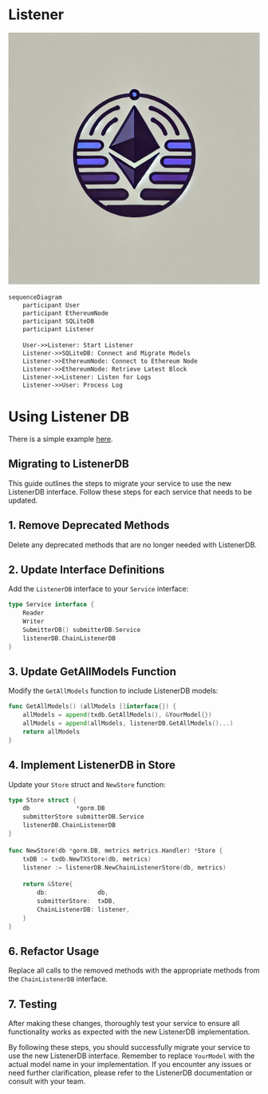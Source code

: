 # Listener

![logo.png](logo.png)


```mermaid
sequenceDiagram
    participant User
    participant EthereumNode
    participant SQLiteDB
    participant Listener

    User->>Listener: Start Listener
    Listener->>SQLiteDB: Connect and Migrate Models
    Listener->>EthereumNode: Connect to Ethereum Node
    Listener->>EthereumNode: Retrieve Latest Block
    Listener->>Listener: Listen for Logs
    Listener->>User: Process Log
```


# Using Listener DB

There is a simple example [here](../examples/usdclistener).


## Migrating to ListenerDB

This guide outlines the steps to migrate your service to use the new ListenerDB interface. Follow these steps for each service that needs to be updated.

## 1. Remove Deprecated Methods

Delete any deprecated methods that are no longer needed with ListenerDB.

## 2. Update Interface Definitions
Add the `ListenerDB` interface to your `Service` interface:

```go
type Service interface {
    Reader
    Writer
    SubmitterDB() submitterDB.Service
    listenerDB.ChainListenerDB
}
```

## 3. Update GetAllModels Function

Modify the `GetAllModels` function to include ListenerDB models:

```go
func GetAllModels() (allModels []interface{}) {
    allModels = append(txdb.GetAllModels(), &YourModel{})
    allModels = append(allModels, listenerDB.GetAllModels()...)
    return allModels
}
```

## 4. Implement ListenerDB in Store

Update your `Store` struct and `NewStore` function:

```go
type Store struct {
    db             *gorm.DB
    submitterStore submitterDB.Service
    listenerDB.ChainListenerDB
}

func NewStore(db *gorm.DB, metrics metrics.Handler) *Store {
    txDB := txdb.NewTXStore(db, metrics)
    listener := listenerDB.NewChainListenerStore(db, metrics)

    return &Store{
        db:              db,
        submitterStore:  txDB,
        ChainListenerDB: listener,
    }
}
```


## 6. Refactor Usage

Replace all calls to the removed methods with the appropriate methods from the `ChainListenerDB` interface.

## 7. Testing

After making these changes, thoroughly test your service to ensure all functionality works as expected with the new ListenerDB implementation.

By following these steps, you should successfully migrate your service to use the new ListenerDB interface. Remember to replace `YourModel` with the actual model name in your implementation. If you encounter any issues or need further clarification, please refer to the ListenerDB documentation or consult with your team.
